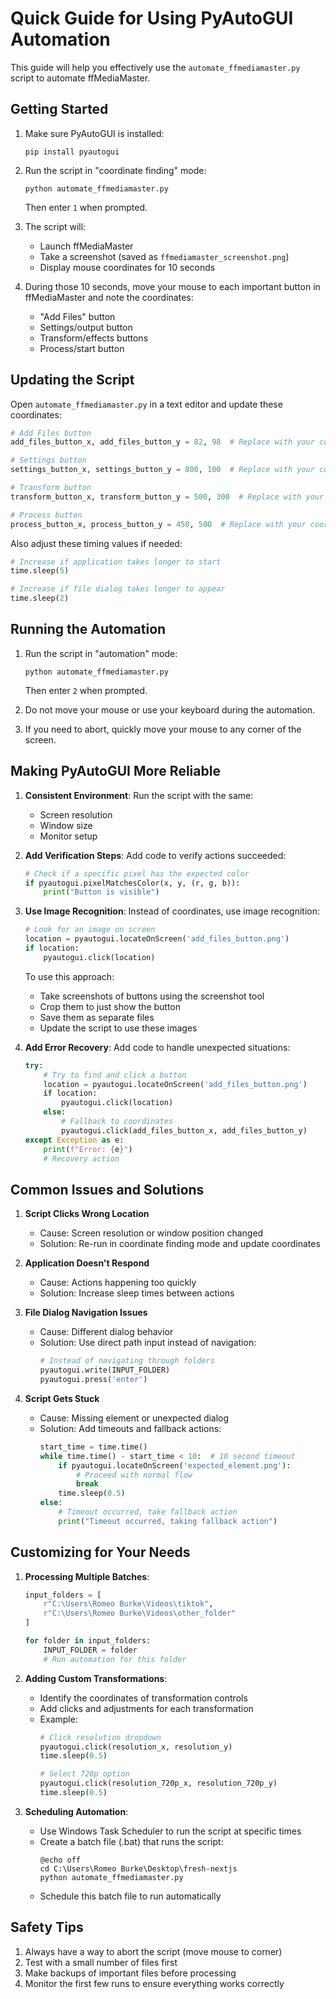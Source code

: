 # Quick Guide for Using PyAutoGUI Automation

This guide will help you effectively use the `automate_ffmediamaster.py` script to automate ffMediaMaster.

## Getting Started

1. Make sure PyAutoGUI is installed:
   ```
   pip install pyautogui
   ```

2. Run the script in "coordinate finding" mode:
   ```
   python automate_ffmediamaster.py
   ```
   Then enter `1` when prompted.

3. The script will:
   - Launch ffMediaMaster
   - Take a screenshot (saved as `ffmediamaster_screenshot.png`)
   - Display mouse coordinates for 10 seconds

4. During those 10 seconds, move your mouse to each important button in ffMediaMaster and note the coordinates:
   - "Add Files" button
   - Settings/output button
   - Transform/effects buttons
   - Process/start button

## Updating the Script

Open `automate_ffmediamaster.py` in a text editor and update these coordinates:

```python
# Add Files button
add_files_button_x, add_files_button_y = 82, 98  # Replace with your coordinates

# Settings button
settings_button_x, settings_button_y = 800, 100  # Replace with your coordinates

# Transform button
transform_button_x, transform_button_y = 500, 300  # Replace with your coordinates

# Process button
process_button_x, process_button_y = 450, 500  # Replace with your coordinates
```

Also adjust these timing values if needed:

```python
# Increase if application takes longer to start
time.sleep(5)  

# Increase if file dialog takes longer to appear
time.sleep(2)
```

## Running the Automation

1. Run the script in "automation" mode:
   ```
   python automate_ffmediamaster.py
   ```
   Then enter `2` when prompted.

2. Do not move your mouse or use your keyboard during the automation.

3. If you need to abort, quickly move your mouse to any corner of the screen.

## Making PyAutoGUI More Reliable

1. **Consistent Environment**: Run the script with the same:
   - Screen resolution
   - Window size
   - Monitor setup

2. **Add Verification Steps**: Add code to verify actions succeeded:
   ```python
   # Check if a specific pixel has the expected color
   if pyautogui.pixelMatchesColor(x, y, (r, g, b)):
       print("Button is visible")
   ```

3. **Use Image Recognition**: Instead of coordinates, use image recognition:
   ```python
   # Look for an image on screen
   location = pyautogui.locateOnScreen('add_files_button.png')
   if location:
       pyautogui.click(location)
   ```
   
   To use this approach:
   - Take screenshots of buttons using the screenshot tool
   - Crop them to just show the button
   - Save them as separate files
   - Update the script to use these images

4. **Add Error Recovery**: Add code to handle unexpected situations:
   ```python
   try:
       # Try to find and click a button
       location = pyautogui.locateOnScreen('add_files_button.png')
       if location:
           pyautogui.click(location)
       else:
           # Fallback to coordinates
           pyautogui.click(add_files_button_x, add_files_button_y)
   except Exception as e:
       print(f"Error: {e}")
       # Recovery action
   ```

## Common Issues and Solutions

1. **Script Clicks Wrong Location**
   - Cause: Screen resolution or window position changed
   - Solution: Re-run in coordinate finding mode and update coordinates

2. **Application Doesn't Respond**
   - Cause: Actions happening too quickly
   - Solution: Increase sleep times between actions

3. **File Dialog Navigation Issues**
   - Cause: Different dialog behavior
   - Solution: Use direct path input instead of navigation:
     ```python
     # Instead of navigating through folders
     pyautogui.write(INPUT_FOLDER)
     pyautogui.press('enter')
     ```

4. **Script Gets Stuck**
   - Cause: Missing element or unexpected dialog
   - Solution: Add timeouts and fallback actions:
     ```python
     start_time = time.time()
     while time.time() - start_time < 10:  # 10 second timeout
         if pyautogui.locateOnScreen('expected_element.png'):
             # Proceed with normal flow
             break
         time.sleep(0.5)
     else:
         # Timeout occurred, take fallback action
         print("Timeout occurred, taking fallback action")
     ```

## Customizing for Your Needs

1. **Processing Multiple Batches**:
   ```python
   input_folders = [
       r"C:\Users\Romeo Burke\Videos\tiktok",
       r"C:\Users\Romeo Burke\Videos\other_folder"
   ]

   for folder in input_folders:
       INPUT_FOLDER = folder
       # Run automation for this folder
   ```

2. **Adding Custom Transformations**:
   - Identify the coordinates of transformation controls
   - Add clicks and adjustments for each transformation
   - Example:
     ```python
     # Click resolution dropdown
     pyautogui.click(resolution_x, resolution_y)
     time.sleep(0.5)
     
     # Select 720p option
     pyautogui.click(resolution_720p_x, resolution_720p_y)
     time.sleep(0.5)
     ```

3. **Scheduling Automation**:
   - Use Windows Task Scheduler to run the script at specific times
   - Create a batch file (.bat) that runs the script:
     ```
     @echo off
     cd C:\Users\Romeo Burke\Desktop\fresh-nextjs
     python automate_ffmediamaster.py
     ```
   - Schedule this batch file to run automatically

## Safety Tips

1. Always have a way to abort the script (move mouse to corner)
2. Test with a small number of files first
3. Make backups of important files before processing
4. Monitor the first few runs to ensure everything works correctly